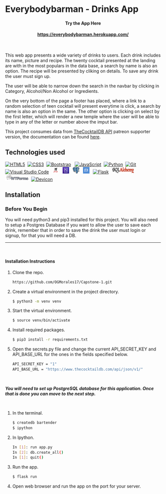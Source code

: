 # Everybodybarman - Drinks App


#### <div align='center'>Try the App Here</div>  
#### <div align='center'>https://everybodybarman.herokuapp.com/</div>  


<br>

 This web app presents a wide variety of drinks to users. Each drink includes its name, picture and recipe. The twenty cocktail presented at the landing are with in the most populars in the data base, a search by name is also an option. The recipe will be presented by cliking on details. To save any drink the user must sign up.
 

 The user will be able to narrow down the search in the navbar by clicking in Category, Alcohol/Non Alcohol or Ingredients.

 

 On the very bottom of the page a footer has placed, where a link to a random selection of teen cocktail will present everytime is click, a search by name is also an option in the same. The other option is clicking on select by the first letter, which will render a new temple where the user will be able to type in any of the letter or number above the imput bar.
  
 This project consumes data from <a>[TheCocktailDB API](https://www.thecocktaildb.com/)</a> patreon supporter version, the documentation can be found  <a>[here](https://www.thecocktaildb.com/api.php)</a>. 
<br> 


## Technologies used



 <a href="https://www.w3.org/TR/html5/" title="HTML5"><img src="https://cdn.jsdelivr.net/gh/devicons/devicon/icons/html5/html5-original.svg" alt="HTML5" width="21px" height="21px"></a> &nbsp;<a href="https://www.w3.org/TR/CSS/" title="CSS3"><img src="https://cdn.jsdelivr.net/gh/devicons/devicon/icons/css3/css3-original.svg" alt="CSS3" width="21px" height="21px"></a> &nbsp;<a href="https://getbootstrap.com/" title="Bootstrap"><img src="https://cdn.jsdelivr.net/gh/devicons/devicon/icons/bootstrap/bootstrap-original.svg" alt="Bootstrap" width="21px" height="21px"></a> &nbsp; <a href="https://developer.mozilla.org/en-US/docs/Web/JavaScript" title="JavaScript"><img src="https://cdn.jsdelivr.net/gh/devicons/devicon/icons/javascript/javascript-original.svg" alt="JavaScript" width="21px" height="21px"></a> &nbsp;<a href="https://www.python.org/" title="Python"><img src="https://cdn.jsdelivr.net/gh/devicons/devicon/icons/python/python-original.svg" alt="Python" width="21px" height="21px"></a> &nbsp;<a href="https://git-scm.com/" title="Git"><img src="https://cdn.jsdelivr.net/gh/devicons/devicon/icons/git/git-original.svg" alt="Git" width="21px" height="21px"></a> &nbsp;<a href="https://code.visualstudio.com/" title="Visual Studio Code"><img src="https://cdn.jsdelivr.net/gh/devicons/devicon/icons/vscode/vscode-original.svg" alt="Visual Studio Code" width="21px" height="21px"></a> &nbsp; <a href="https://jinja.palletsprojects.com/en/3.0.x/" title="JINJA"><img src="readme_files/jinja2.png" alt="JINJA" width="21px" height="21px" style="background-color: white"></a> &nbsp; <a href="https://www.heroku.com/" title="Heroku"><img src="readme_files/heroku.jpeg" alt="Heroku" width="21px" height="21px"></a> &nbsp; <a href="https://www.postgresql.org/" title="Postgres"><img src="readme_files/postgres.png" alt="Postgres" width="21px" height="21px"></a> &nbsp; <a href="https://fontawesome.com/" title="FontAwesome"><img src="readme_files/fontawesome.png" alt="FontAwesome" width="21px" height="21px"></a> &nbsp; <a href="https://flask.palletsprojects.com/en/1.1.x/" title="Flask"><img src="https://cdn.jsdelivr.net/gh/devicons/devicon/icons/flask/flask-original.svg" alt="Flask" width="40px" height="21px" style="background-color: white"></a> &nbsp; <a href="https://www.sqlalchemy.org/" title="Git"><img src="readme_files/sql_alchemy_logo.jpeg" alt="WTForms" width="70px" height="21px"></a> &nbsp; <a href="https://wtforms.readthedocs.io/en/2.3.x/#" title="WTForms"><img src="readme_files/wtforms.png" alt="SQLAlchemy" width="80px" height="21px"></a>&nbsp;<a href="https://devicon.dev/" title="Devicon"><img src="https://cdn.jsdelivr.net/gh/devicons/devicon/icons/devicon/devicon-original.svg" alt="Devicon" width="80px" height="21px"></a>


## Installation 

### Before You Begin
You will need python3 and pip3 installed for this project. You will also need to setup a Postgres Database if you want to allow the user to save each drink, remember that in order to save the drink the user must login or signup, for that you will need a DB.
<br>
<hr>
<br>

#### Installation Instructions

1. Clone the repo.
    ```sh
    https://github.com/OGMorales17/Capstone-1.git
    ```

2. Create a virtual environment in the project directory.
    ```sh 
    $ python3 -m venv venv
    ```

3. Start the virtual environment.
    ```sh
    $ source venv/bin/activate
    ```

4. Install required packages.
    ```sh
    $ pip3 install -r requirements.txt
    ```

5. Open the secrets.py file and change the current API_SECRET_KEY and API_BASE_URL for the ones in the fields specified below. 

   
    ```sh
    API_SECRET_KEY = "1"
    API_BASE_URL = "https://www.thecocktaildb.com/api/json/v1/"
    ```
<br>  


_**You will need to set up PostgreSQL database for this application. Once that is done you can move to the next step.**_

<br>  

1. In the terminal.
    ```sh
    $ createdb bartender
    $ ipython
    ```

2. In Ipython.
    ```sh
    In [1]: run app.py
    In [2]: db.create_all()
    In [1]: quit()

    ```

3. Run the app.
    ```sh 
    $ flask run
    ```

4.  Open web browser and run the app on the port for your server.
